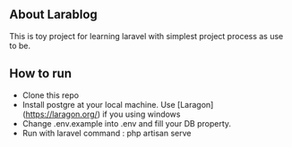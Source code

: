

## About Larablog

This is toy project for learning laravel with simplest project process as use to be.


## How to run

- Clone this repo
- Install postgre at your local machine. Use [Laragon] (https://laragon.org/) if you using windows
- Change .env.example into .env and fill your DB property.
- Run with laravel command : php artisan serve
